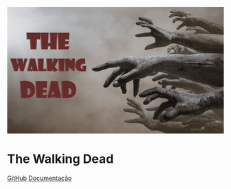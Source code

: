 
![logo](assets/planejamento/Fundo.png)

<h1>The Walking Dead</h1>

[GitHub](https://github.com/SBD1/2024.1-The_Walking_Dead)
[Documentação](#The-Walking-Dead)
